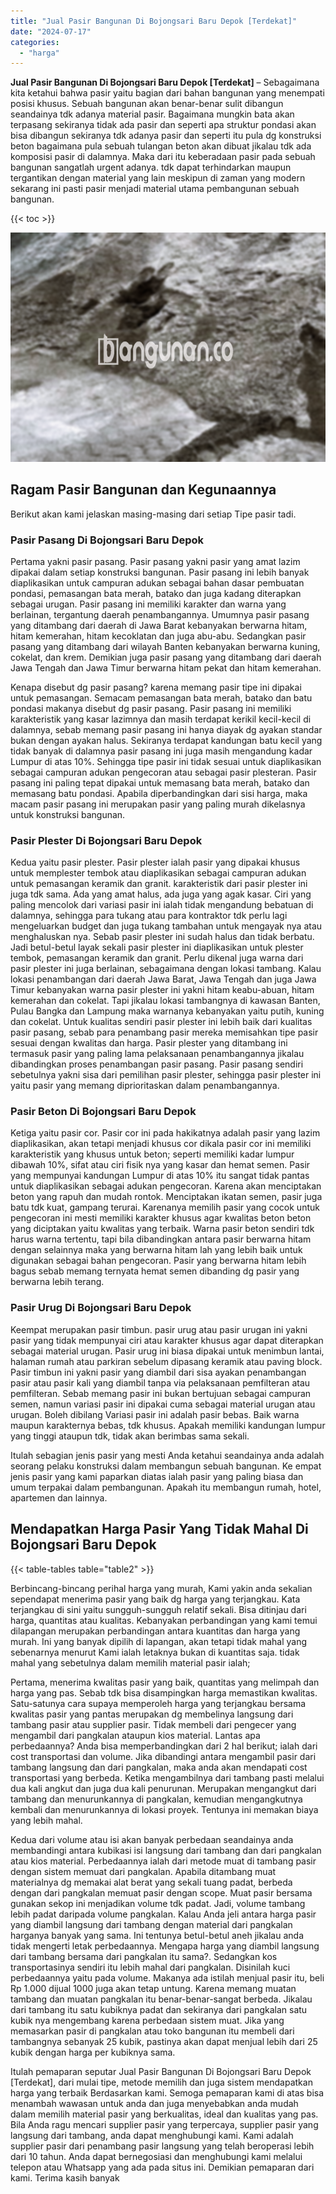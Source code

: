 ```yaml
---
title: "Jual Pasir Bangunan Di Bojongsari Baru Depok [Terdekat]"
date: "2024-07-17"
categories: 
  - "harga"
---
```


**Jual Pasir Bangunan Di Bojongsari Baru Depok \[Terdekat\]** – Sebagaimana kita ketahui bahwa pasir yaitu bagian dari bahan bangunan yang menempati posisi khusus. Sebuah bangunan akan benar-benar sulit dibangun seandainya tdk adanya material pasir. Bagaimana mungkin bata akan terpasang sekiranya tidak ada pasir dan seperti apa struktur pondasi akan bisa dibangun sekiranya tdk adanya pasir dan seperti itu pula dg konstruksi beton bagaimana pula sebuah tulangan beton akan dibuat jikalau tdk ada komposisi pasir di dalamnya. Maka dari itu keberadaan pasir pada sebuah bangunan sangatlah urgent adanya. tdk dapat terhindarkan maupun tergantikan dengan material yang lain meskipun di zaman yang modern sekarang ini pasti pasir menjadi material utama pembangunan sebuah bangunan.

{{< toc >}}

![Jual Pasir Bangunan Di Bojongsari Baru Depok [Terdekat]](/images/jual-pasir-bangunan-36.png)

## Ragam Pasir Bangunan dan Kegunaannya

Berikut akan kami jelaskan masing-masing dari setiap Tipe pasir tadi.

### Pasir Pasang Di Bojongsari Baru Depok

Pertama yakni pasir pasang. Pasir pasang yakni pasir yang amat lazim dipakai dalam setiap konstruksi bangunan. Pasir pasang ini lebih banyak diaplikasikan untuk campuran adukan sebagai bahan dasar pembuatan pondasi, pemasangan bata merah, batako dan juga kadang diterapkan sebagai urugan. Pasir pasang ini memiliki karakter dan warna yang berlainan, tergantung daerah penambangannya. Umumnya pasir pasang yang ditambang dari daerah di Jawa Barat kebanyakan berwarna hitam, hitam kemerahan, hitam kecoklatan dan juga abu-abu. Sedangkan pasir pasang yang ditambang dari wilayah Banten kebanyakan berwarna kuning, cokelat, dan krem. Demikian juga pasir pasang yang ditambang dari daerah Jawa Tengah dan Jawa Timur berwarna hitam pekat dan hitam kemerahan.

Kenapa disebut dg pasir pasang? karena memang pasir tipe ini dipakai untuk pemasangan. Semacam pemasangan bata merah, batako dan batu pondasi makanya disebut dg pasir pasang. Pasir pasang ini memiliki karakteristik yang kasar lazimnya dan masih terdapat kerikil kecil-kecil di dalamnya, sebab memang pasir pasang ini hanya diayak dg ayakan standar bukan dengan ayakan halus. Sekiranya terdapat kandungan batu kecil yang tidak banyak di dalamnya pasir pasang ini juga masih mengandung kadar Lumpur di atas 10%. Sehingga tipe pasir ini tidak sesuai untuk diaplikasikan sebagai campuran adukan pengecoran atau sebagai pasir plesteran. Pasir pasang ini paling tepat dipakai untuk memasang bata merah, batako dan memasang batu pondasi. Apabila diperbandingkan dari sisi harga, maka macam pasir pasang ini merupakan pasir yang paling murah dikelasnya untuk konstruksi bangunan.

### Pasir Plester Di Bojongsari Baru Depok

Kedua yaitu pasir plester. Pasir plester ialah pasir yang dipakai khusus untuk memplester tembok atau diaplikasikan sebagai campuran adukan untuk pemasangan keramik dan granit. karakteristik dari pasir plester ini juga tdk sama. Ada yang amat halus, ada juga yang agak kasar. Ciri yang paling mencolok dari variasi pasir ini ialah tidak mengandung bebatuan di dalamnya, sehingga para tukang atau para kontraktor tdk perlu lagi mengeluarkan budget dan juga tukang tambahan untuk mengayak nya atau menghaluskan nya. Sebab pasir plester ini sudah halus dan tidak berbatu. Jadi betul-betul layak sekali pasir plester ini diaplikasikan untuk plester tembok, pemasangan keramik dan granit. Perlu dikenal juga warna dari pasir plester ini juga berlainan, sebagaimana dengan lokasi tambang. Kalau lokasi penambangan dari daerah Jawa Barat, Jawa Tengah dan juga Jawa Timur kebanyakan warna pasir plester ini yakni hitam keabu-abuan, hitam kemerahan dan cokelat. Tapi jikalau lokasi tambangnya di kawasan Banten, Pulau Bangka dan Lampung maka warnanya kebanyakan yaitu putih, kuning dan cokelat. Untuk kualitas sendiri pasir plester ini lebih baik dari kualitas pasir pasang, sebab para penambang pasir mereka memisahkan tipe pasir sesuai dengan kwalitas dan harga. Pasir plester yang ditambang ini termasuk pasir yang paling lama pelaksanaan penambangannya jikalau dibandingkan proses penambangan pasir pasang. Pasir pasang sendiri sebetulnya yakni sisa dari pemilihan pasir plester, sehingga pasir plester ini yaitu pasir yang memang diprioritaskan dalam penambangannya.

### Pasir Beton Di Bojongsari Baru Depok

Ketiga yaitu pasir cor. Pasir cor ini pada hakikatnya adalah pasir yang lazim diaplikasikan, akan tetapi menjadi khusus cor dikala pasir cor ini memiliki karakteristik yang khusus untuk beton; seperti memiliki kadar lumpur dibawah 10%, sifat atau ciri fisik nya yang kasar dan hemat semen. Pasir yang mempunyai kandungan Lumpur di atas 10% itu sangat tidak pantas untuk diaplikasikan sebagai adukan pengecoran. Karena akan menciptakan beton yang rapuh dan mudah rontok. Menciptakan ikatan semen, pasir juga batu tdk kuat, gampang terurai. Karenanya memilih pasir yang cocok untuk pengecoran ini mesti memiliki karakter khusus agar kwalitas beton beton yang diciptakan yaitu kwalitas yang terbaik. Warna pasir beton sendiri tdk harus warna tertentu, tapi bila dibandingkan antara pasir berwarna hitam dengan selainnya maka yang berwarna hitam lah yang lebih baik untuk digunakan sebagai bahan pengecoran. Pasir yang berwarna hitam lebih bagus sebab memang ternyata hemat semen dibanding dg pasir yang berwarna lebih terang.

### Pasir Urug Di Bojongsari Baru Depok

Keempat merupakan pasir timbun. pasir urug atau pasir urugan ini yakni pasir yang tidak mempunyai ciri atau karakter khusus agar dapat diterapkan sebagai material urugan. Pasir urug ini biasa dipakai untuk menimbun lantai, halaman rumah atau parkiran sebelum dipasang keramik atau paving block. Pasir timbun ini yakni pasir yang diambil dari sisa ayakan penambangan pasir atau pasir kali yang diambil tanpa via pelaksanaan pemfilteran atau pemfilteran. Sebab memang pasir ini bukan bertujuan sebagai campuran semen, namun variasi pasir ini dipakai cuma sebagai material urugan atau urugan. Boleh dibilang Variasi pasir ini adalah pasir bebas. Baik warna maupun karakternya bebas, tdk khusus. Apakah memiliki kandungan lumpur yang tinggi ataupun tdk, tidak akan berimbas sama sekali.

Itulah sebagian jenis pasir yang mesti Anda ketahui seandainya anda adalah seorang pelaku konstruksi dalam membangun sebuah bangunan. Ke empat jenis pasir yang kami paparkan diatas ialah pasir yang paling biasa dan umum terpakai dalam pembangunan. Apakah itu membangun rumah, hotel, apartemen dan lainnya.

## Mendapatkan Harga Pasir Yang Tidak Mahal Di Bojongsari Baru Depok

{{< table-tables table="table2" >}}

Berbincang-bincang perihal harga yang murah, Kami yakin anda sekalian sependapat menerima pasir yang baik dg harga yang terjangkau. Kata terjangkau di sini yaitu sungguh-sungguh relatif sekali. Bisa ditinjau dari harga, quantitas atau kualitas. Kebanyakan perbandingan yang kami temui dilapangan merupakan perbandingan antara kuantitas dan harga yang murah. Ini yang banyak dipilih di lapangan, akan tetapi tidak mahal yang sebenarnya menurut Kami ialah letaknya bukan di kuantitas saja. tidak mahal yang sebetulnya dalam memilih material pasir ialah;

Pertama, menerima kwalitas pasir yang baik, quantitas yang melimpah dan harga yang pas. Sebab tdk bisa disampingkan harga memastikan kwalitas. Satu-satunya cara supaya memperoleh harga yang terjangkau bersama kwalitas pasir yang pantas merupakan dg membelinya langsung dari tambang pasir atau supplier pasir. Tidak membeli dari pengecer yang mengambil dari pangkalan ataupun kios material. Lantas apa perbedaannya? Anda bisa memperbandingkan dari 2 hal berikut; ialah dari cost transportasi dan volume. Jika dibandingi antara mengambil pasir dari tambang langsung dan dari pangkalan, maka anda akan mendapati cost transportasi yang berbeda. Ketika mengambilnya dari tambang pasti melalui dua kali angkut dan juga dua kali penurunan. Merupakan mengangkut dari tambang dan menurunkannya di pangkalan, kemudian mengangkutnya kembali dan menurunkannya di lokasi proyek. Tentunya ini memakan biaya yang lebih mahal.

Kedua dari volume atau isi akan banyak perbedaan seandainya anda membandingi antara kubikasi isi langsung dari tambang dan dari pangkalan atau kios material. Perbedaannya ialah dari metode muat di tambang pasir dengan sistem memuat dari pangkalan. Apabila ditambang muat materialnya dg memakai alat berat yang sekali tuang padat, berbeda dengan dari pangkalan memuat pasir dengan scope. Muat pasir bersama gunakan sekop ini menjadikan volume tdk padat. Jadi, volume tambang lebih padat daripada volume pangkalan. Kalau Anda jeli antara harga pasir yang diambil langsung dari tambang dengan material dari pangkalan harganya banyak yang sama. Ini tentunya betul-betul aneh jikalau anda tidak mengerti letak perbedaannya. Mengapa harga yang diambil langsung dari tambang bersama dari pangkalan itu sama?. Sedangkan kos transportasinya sendiri itu lebih mahal dari pangkalan. Disinilah kuci perbedaannya yaitu pada volume. Makanya ada istilah menjual pasir itu, beli Rp 1.000 dijual 1000 juga akan tetap untung. Karena memang muatan tambang dan muatan pangkalan itu benar-benar-sangat berbeda. Jikalau dari tambang itu satu kubiknya padat dan sekiranya dari pangkalan satu kubik nya mengembang karena perbedaan sistem muat. Jika yang memasarkan pasir di pangkalan atau toko bangunan itu membeli dari tambangnya sebanyak 25 kubik, pastinya akan dapat menjual lebih dari 25 kubik dengan harga per kubiknya sama.

Itulah pemaparan seputar Jual Pasir Bangunan Di Bojongsari Baru Depok \[Terdekat\], dari mulai tipe, metode memilih dan juga sistem mendapatkan harga yang terbaik Berdasarkan kami. Semoga pemaparan kami di atas bisa menambah wawasan untuk anda dan juga menyebabkan anda mudah dalam memilih material pasir yang berkualitas, ideal dan kualitas yang pas. Bila Anda ragu mencari supplier pasir yang terpercaya, supplier pasir yang langsung dari tambang, anda dapat menghubungi kami. Kami adalah supplier pasir dari penambang pasir langsung yang telah beroperasi lebih dari 10 tahun. Anda dapat bernegosiasi dan menghubungi kami melalui telepon atau Whatsapp yang ada pada situs ini. Demikian pemaparan dari kami. Terima kasih banyak
